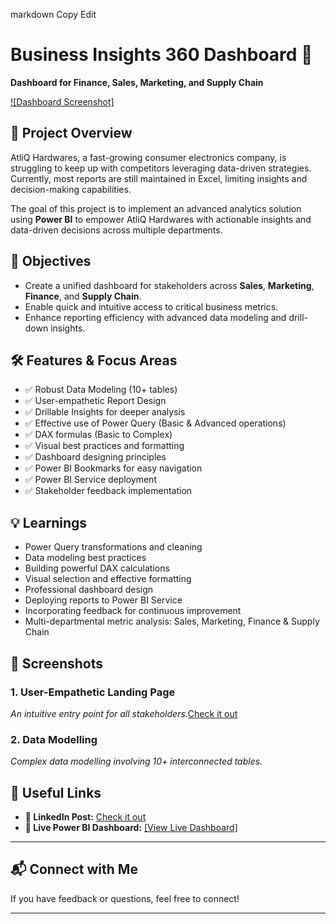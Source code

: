 markdown
Copy
Edit
# Business Insights 360 Dashboard 🚀

**Dashboard for Finance, Sales, Marketing, and Supply Chain**

<a href="https://github.com/mohan1212576/Power-BI--Business-insights-360/blob/main/Screenshot%201.png">![Dashboard Screenshot]</a>

## 🌟 Project Overview

AtliQ Hardwares, a fast-growing consumer electronics company, is struggling to keep up with competitors leveraging data-driven strategies. Currently, most reports are still maintained in Excel, limiting insights and decision-making capabilities.

The goal of this project is to implement an advanced analytics solution using **Power BI** to empower AtliQ Hardwares with actionable insights and data-driven decisions across multiple departments.

## 🎯 Objectives

- Create a unified dashboard for stakeholders across **Sales**, **Marketing**, **Finance**, and **Supply Chain**.
- Enable quick and intuitive access to critical business metrics.
- Enhance reporting efficiency with advanced data modeling and drill-down insights.

## 🛠️ Features & Focus Areas

- ✅ Robust Data Modeling (10+ tables)
- ✅ User-empathetic Report Design
- ✅ Drillable Insights for deeper analysis
- ✅ Effective use of Power Query (Basic & Advanced operations)
- ✅ DAX formulas (Basic to Complex)
- ✅ Visual best practices and formatting
- ✅ Dashboard designing principles
- ✅ Power BI Bookmarks for easy navigation
- ✅ Power BI Service deployment
- ✅ Stakeholder feedback implementation

## 💡 Learnings

- Power Query transformations and cleaning
- Data modeling best practices
- Building powerful DAX calculations
- Visual selection and effective formatting
- Professional dashboard design
- Deploying reports to Power BI Service
- Incorporating feedback for continuous improvement
- Multi-departmental metric analysis: Sales, Marketing, Finance & Supply Chain

## 📸 Screenshots

### 1. User-Empathetic Landing Page
*An intuitive entry point for all stakeholders.*<a href="https://github.com/mohan1212576/Power-BI--Business-insights-360/blob/main/Screenshot%201.png">Check it out</a>

### 2. Data Modelling
*Complex data modelling involving 10+ interconnected tables.*


## 🔗 Useful Links

- **🔗 LinkedIn Post:** <a href="https://www.linkedin.com/posts/mohan-b-4b7719199_businessinsights360-powerbi-datavisualization-activity-7314969410534838272-U0e1?utm_source=share&utm_medium=member_desktop&rcm=ACoAAC6O9IsBUFscZdiXW4-tlacqbHfAQjEVH0M">Check it out</a>
- **🔗 Live Power BI Dashboard:** <a href="https://app.powerbi.com/groups/e0f9c425-7cbd-4960-90f9-6374aa32010c/reports/edf6ded7-3903-43d1-9372-c33867f1c951/a45d31b0b4aa5e0566c0?experience=power-bi&clientSideAuth=0"> [View Live Dashboard]</a>

---

## 📬 Connect with Me

If you have feedback or questions, feel free to connect!

---

